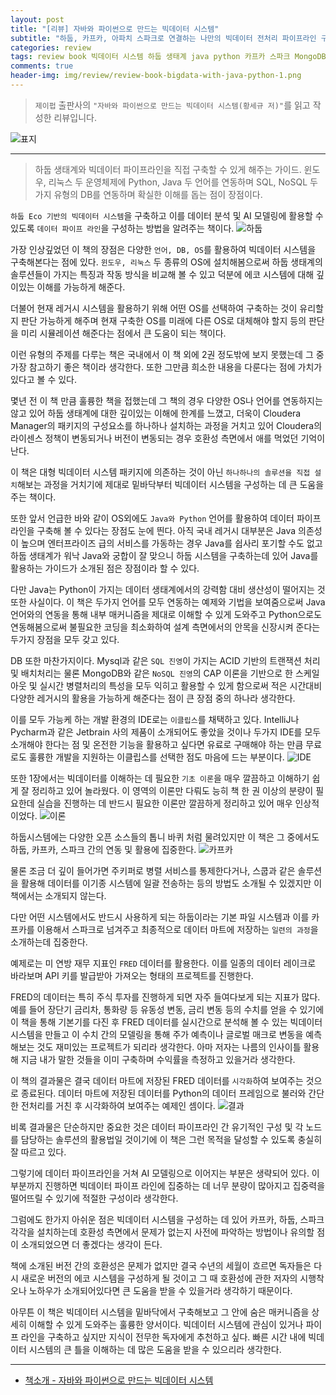 ```yaml
---  
layout: post  
title: "[리뷰] 자바와 파이썬으로 만드는 빅데이터 시스템"  
subtitle: "하둡, 카프카, 아파치 스파크로 연결하는 나만의 빅데이터 전처리 파이프라인 구현"  
categories: review  
tags: review book 빅데이터 시스템 하둡 생태계 java python 카프카 스파크 MongoDB Mysql 이클립스 윈도우 리눅스 ETL    
comments: true  
header-img: img/review/review-book-bigdata-with-java-python-1.png
---  
```

  
> `제이펍` 출판사의 `"자바와 파이썬으로 만드는 빅데이터 시스템(황세규 저)"`를 읽고 작성한 리뷰입니다.  

![표지](https://theorydb.github.io/assets/img/review/review-book-bigdata-with-java-python-1.png)  

---

> 하둡 생태계와 빅데이터 파이프라인을 직접 구축할 수 있게 해주는 가이드. 윈도우, 리눅스 두 운영체제에 Python, Java 두 언어를 연동하며 SQL, NoSQL 두가지 유형의 DB를 연동하며 확실한 이해를 돕는 점이 장점이다.

`하둡 Eco 기반의 빅데이터 시스템`을 구축하고 이를 데이터 분석 및 AI 모델링에 활용할 수 있도록 `데이터 파이프 라인`을 구성하는 방법을 알려주는 책이다. 
![하둡](https://theorydb.github.io/assets/img/review/review-book-bigdata-with-java-python-3.png)  

가장 인상깊었던 이 책의 장점은 다양한 `언어, DB, OS`를 활용하여 빅데이터 시스템을 구축해본다는 점에 있다. `윈도우, 리눅스` 두 종류의 OS에 설치해봄으로써 하둡 생태계의 솔루션들이 가지는 특징과 작동 방식을 비교해 볼 수 있고 덕분에 에코 시스템에 대해 깊이있는 이해를 가능하게 해준다. 

더불어 현재 레거시 시스템을 활용하기 위해 어떤 OS를 선택하여 구축하는 것이 유리할 지 판단 가능하게 해주며 현재 구축한 OS를 미래에 다른 OS로 대체해야 할지 등의 판단을 미리 시뮬레이션 해준다는 점에서 큰 도움이 되는 책이다. 

이런 유형의 주제를 다루는 책은 국내에서 이 책 외에 2권 정도밖에 보지 못했는데 그 중 가장 참고하기 좋은 책이라 생각한다. 또한 그만큼 희소한 내용을 다룬다는 점에 가치가 있다고 볼 수 있다.

몇년 전 이 책 만큼 훌륭한 책을 접했는데 그 책의 경우 다양한 OS나 언어를 연동하지는 않고 있어 하둡 생태계에 대한 깊이있는 이해에 한계를 느꼈고, 더욱이 Cloudera Manager의 패키지의 구성요소를 하나하나 설치하는 과정을 거치고 있어 Cloudera의 라이센스 정책이 변동되거나 버전이 변동되는 경우 호환성 측면에서 애를 먹었던 기억이 난다. 

이 책은 대형 빅데이터 시스템 패키지에 의존하는 것이 아닌 `하나하나의 솔루션을 직접 설치`해보는 과정을 거치기에 제대로 밑바닥부터 빅데이터 시스템을 구성하는 데 큰 도움을 주는 책이다. 

또한 앞서 언급한 바와 같이 OS외에도 `Java와 Python` 언어를 활용하여 데이터 파이프라인을 구축해 볼 수 있다는 장점도 눈에 띈다. 아직 국내 레거시 대부분은 Java 의존성이 높으며 엔터프라이즈 급의 서비스를 가동하는 경우 Java를 쉽사리 포기할 수도 없고 하둡 생태계가 워낙 Java와 궁합이 잘 맞으니 하둡 시스템을 구축하는데 있어 Java를 활용하는 가이드가 소개된 점은 장점이라 할 수 있다. 

다만 Java는 Python이 가지는 데이터 생태계에서의 강력함 대비 생산성이 떨어지는 것 또한 사실이다. 이 책은 두가지 언어를 모두 연동하는 예제와 기법을 보여줌으로써 Java언어와의 연동을 통해 내부 매커니즘을 제대로 이해할 수 있게 도와주고 Python으로도 연동해봄으로써 불필요한 코딩을 최소화하여 설계 측면에서의 안목을 신장시켜 준다는 두가지 장점을 모두 갖고 있다. 

DB 또한 마찬가지이다. Mysql과 같은 `SQL 진영`이 가지는 ACID 기반의 트랜잭션 처리 및 배치처리는 물론 MongoDB와 같은 `NoSQL 진영`의 CAP 이론을 기반으로 한 스케일 아웃 및 실시간 병렬처리의 특성을 모두 익히고 활용할 수 있게 함으로써 적은 시간대비 다양한 레거시의 활용을 가능하게 해준다는 점이 큰 장점 중의 하나라 생각한다. 

이를 모두 가능케 하는 개발 환경의 IDE로는 `이클립스`를 채택하고 있다. IntelliJ나 Pycharm과 같은 Jetbrain 사의 제품이 소개되어도 좋았을 것이나 두가지 IDE를 모두 소개해야 한다는 점 및 온전한 기능을 활용하고 싶다면 유료로 구매해야 하는 만큼 무료로도 훌륭한 개발을 지원하는 이클립스를 선택한 점도 마음에 드는 부분이다.
![IDE](https://theorydb.github.io/assets/img/review/review-book-bigdata-with-java-python-5.png)  

또한 1장에서는 빅데이터를 이해하는 데 필요한 `기초 이론`을 매우 깔끔하고 이해하기 쉽게 잘 정리하고 있어 놀라웠다. 이 영역의 이론만 다뤄도 능히 책 한 권 이상의 분량이 필요한데 실습을 진행하는 데 반드시 필요한 이론만 깔끔하게 정리하고 있어 매우 인상적이었다. 
![이론](https://theorydb.github.io/assets/img/review/review-book-bigdata-with-java-python-2.png)  

하둡시스템에는 다양한 오픈 소스들의 톱니 바퀴 처럼 물려있지만 이 책은 그 중에서도 하둡, 카프카, 스파크 간의 연동 및 활용에 집중한다. 
![카프카](https://theorydb.github.io/assets/img/review/review-book-bigdata-with-java-python-4.png)  

물론 조금 더 깊이 들어가면 주키퍼로 병렬 서비스를 통제한다거나, 스쿱과 같은 솔루션을 활용해 데이터를 이기종 시스템에 일괄 전송하는 등의 방법도 소개될 수 있겠지만 이 책에서는 소개되지 않는다. 

다만 어떤 시스템에서도 반드시 사용하게 되는 하둡이라는 기본 파일 시스템과 이를 카프카를 이용해서 스파크로 넘겨주고 최종적으로 데이터 마트에 저장하는 `일련의 과정`을 소개하는데 집중한다. 

예제로는 미 연방 재무 지표인 `FRED` 데이터를 활용한다. 이를 일종의 데이터 레이크로 바라보며 API 키를 발급받아 가져오는 형태의 프로젝트를 진행한다. 

FRED의 데이터는 특히 주식 투자를 진행하게 되면 자주 들여다보게 되는 지표가 많다. 예를 들어 장단기 금리차, 통화량 등 유동성 변동, 금리 변동 등의 수치를 얻을 수 있기에 이 책을 통해 기본기를 다진 후 FRED 데이터를 실시간으로 분석해 볼 수 있는 빅데이터 시스템을 만들고 이 수치 간의 모델링을 통해 주가 예측이나 글로벌 매크로 변동을 예측해보는 것도 재미있는 프로젝트가 되리라 생각한다. 아마 저자는 나름의 인사이틀 활용해 지금 내가 말한 것들을 이미 구축하며 수익률을 측정하고 있을거라 생각한다. 

이 책의 결과물은 결국 데이터 마트에 저장된 FRED 데이터를 `시각화`하여 보여주는 것으로 종료된다. 데이터 마트에 저장된 데이터를 Python의 데이터 프레임으로 불러와 간단한 전처리를 거친 후 시각화하여 보여주는 예제인 셈이다. 
![결과](https://theorydb.github.io/assets/img/review/review-book-bigdata-with-java-python-6.png)  

비록 결과물은 단순하지만 중요한 것은 데이터 파이프라인 간 유기적인 구성 및 각 노드를 담당하는 솔루션의 활용법일 것이기에 이 책은 그런 목적을 달성할 수 있도록 충실히 잘 따르고 있다. 

그렇기에 데이터 파이프라인을 거쳐 AI 모델링으로 이어지는 부분은 생략되어 있다. 이 부분까지 진행하면 빅데이터 파이프 라인에 집중하는 데 너무 분량이 많아지고 집중력을 떨어뜨릴 수 있기에 적절한 구성이라 생각한다. 

그럼에도 한가지 아쉬운 점은 빅데이터 시스템을 구성하는 데 있어 카프카, 하둡, 스파크 각각을 설치하는데 호환성 측면에서 문제가 없는지 사전에 파악하는 방법이나 유의할 점이 소개되었으면 더 좋겠다는 생각이 든다. 

책에 소개된 버전 간의 호환성은 문제가 없지만 결국 수년의 세월이 흐르면 독자들은 다시 새로운 버전의 에코 시스템을 구성하게 될 것이고 그 때 호환성에 관한 저자의 시행착오나 노하우가 소개되어있다면 큰 도움을 받을 수 있을거라 생각하기 때문이다. 

아무튼 이 책은 빅데이터 시스템을 밑바닥에서 구축해보고 그 안에 숨은 매커니즘을 상세히 이해할 수 있게 도와주는 훌륭한 양서이다. 빅데이터 시스템에 관심이 있거나 파이프 라인을 구축하고 싶지만 지식이 전무한 독자에게 추천하고 싶다. 빠른 시간 내에 빅데이터 시스템의 큰 틀을 이해하는 데 많은 도움을 받을 수 있으리라 생각한다. 

---

* [책소개 - 자바와 파이썬으로 만드는 빅데이터 시스템](http://www.yes24.com/Product/Goods/118611367)
